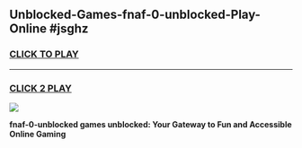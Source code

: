 
## Unblocked-Games-fnaf-0-unblocked-Play-Online #jsghz
<h3>
<a href="https://news.freeplayer.one?title=fnaf-0-unblocked&ref=3">CLICK TO PLAY</a></h3>
<hr>

<h3>
<a href="https://news.freeplayer.one?title=fnaf-0-unblocked&ref=3">CLICK 2 PLAY</a>
  
</h3>

<a href="https://news.freeplayer.one?title=fnaf-0-unblocked&ref=3"><img src="https://clearcache.store/games.png"></a>


**fnaf-0-unblocked games unblocked: Your Gateway to Fun and Accessible Online Gaming**
